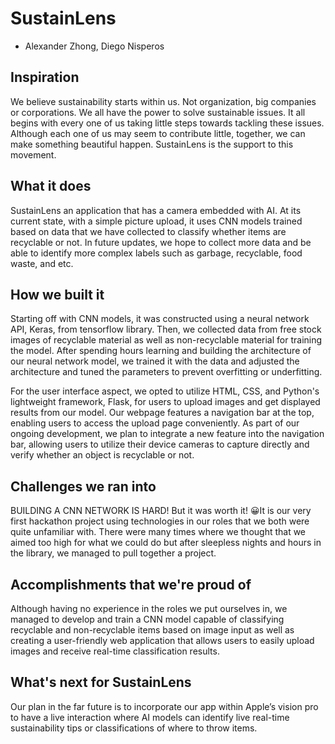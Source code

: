 # SustainLens
- Alexander Zhong, Diego Nisperos
## Inspiration
We believe sustainability starts within us. Not organization, big companies or corporations. We all have the power to solve sustainable issues. It all begins with every one of us taking little steps towards tackling these issues. Although each one of us may seem to contribute little, together, we can make something beautiful happen. SustainLens is the support to this movement.  

## What it does
SustainLens an application that has a camera embedded with AI. At its current state, with a simple picture upload, it uses CNN models trained based on data that we have collected to classify whether items are recyclable or not. In future updates, we hope to collect more data and be able to identify more complex labels such as garbage, recyclable, food waste, and etc. 

## How we built it
Starting off with CNN models, it was constructed using a neural network API, Keras, from tensorflow library. Then, we collected data from free stock images of recyclable material as well as non-recyclable material for training the model. After spending hours learning and building the architecture of our neural network model, we trained it with the data and adjusted the architecture and tuned the parameters to prevent overfitting or underfitting. 

For the user interface aspect, we opted to utilize HTML, CSS, and Python's lightweight framework, Flask, for users to upload images and get displayed results from our model. Our webpage features a navigation bar at the top, enabling users to access the upload page conveniently. As part of our ongoing development, we plan to integrate a new feature into the navigation bar, allowing users to utilize their device cameras to capture directly and verify whether an object is recyclable or not. 

## Challenges we ran into
BUILDING A CNN NETWORK IS HARD! But it was worth it! 😀It is our very first hackathon project using technologies in our roles that we both were quite unfamiliar with. There were many times where we thought that we aimed too high for what we could do but after sleepless nights and hours in the library, we managed to pull together a project. 

## Accomplishments that we're proud of
Although having no experience in the roles we put ourselves in, we managed to develop and train a CNN model capable of classifying recyclable and non-recyclable items based on image input as well as creating a user-friendly web application that allows users to easily upload images and receive real-time classification results. 

## What's next for SustainLens
Our plan in the far future is to incorporate our app within Apple’s vision pro to have a live interaction where AI models can identify live real-time sustainability tips or classifications of where to throw items. 

  

